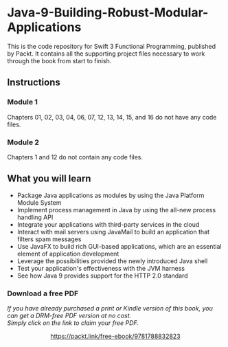 


# Java-9-Building-Robust-Modular-Applications
This is the code repository for Swift 3 Functional Programming, published by Packt. It contains all the supporting project files necessary to work through the book from start to finish.
## Instructions
### Module 1
Chapters 01, 02, 03, 04, 06, 07, 12, 13, 14, 15, and 16 do not have any code files.
### Module 2
Chapters 1 and 12 do not contain any code files.
## What you will learn
* Package Java applications as modules by using the Java Platform Module System
* Implement process management in Java by using the all-new process handling API
* Integrate your applications with third-party services in the cloud
* Interact with mail servers using JavaMail to build an application that filters spam messages
* Use JavaFX to build rich GUI-based applications, which are an essential element of application development
* Leverage the possibilities provided the newly introduced Java shell
* Test your application's effectiveness with the JVM harness
* See how Java 9 provides support for the HTTP 2.0 standard
### Download a free PDF

 <i>If you have already purchased a print or Kindle version of this book, you can get a DRM-free PDF version at no cost.<br>Simply click on the link to claim your free PDF.</i>
<p align="center"> <a href="https://packt.link/free-ebook/9781788832823">https://packt.link/free-ebook/9781788832823 </a> </p>